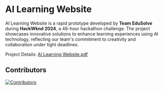 # AI Learning Website

AI Learning Website is a rapid prototype developed by **Team EduSolve** during **HackWknd 2024**, a 48-hour hackathon challenge. The project showcases innovative solutions to enhance learning experiences using AI technology, reflecting our team's commitment to creativity and collaboration under tight deadlines.

Project Details: [AI Learning Website.pdf](https://github.com/user-attachments/files/18064874/AI.Learning.Website.pdf)

## Contributors
[![Contributors](https://contrib.rocks/image?repo=NirDiamant/RAG_Techniques)](https://github.com/NirDiamant/RAG_Techniques/graphs/contributors)
